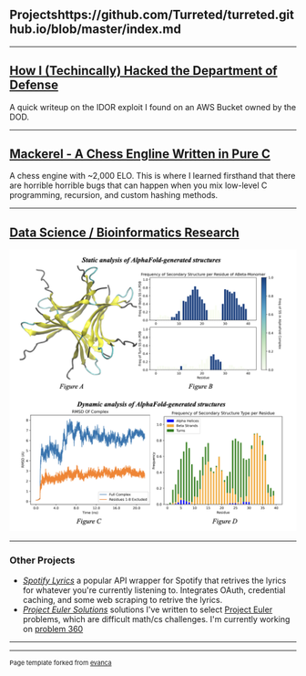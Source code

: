## Projectshttps://github.com/Turreted/turreted.github.io/blob/master/index.md

---

## [How I (Techincally) Hacked the Department of Defense](/content/dod.md)

A quick writeup on the IDOR exploit I found on an AWS Bucket owned by the DOD.

---
## [Mackerel - A Chess Engline Written in Pure C](https://github.com/Turreted/Mackerel)

A chess engine with ~2,000 ELO. This is where I learned firsthand that there are horrible horrible bugs that can happen when you mix low-level C programming, recursion, and custom hashing methods.

---
## [Data Science / Bioinformatics Research](/pdf/quad.pdf)
<a href="/pdf/quad.pdf"><img src="images/abeta.png"/></a>

---

### Other Projects
- *[Spotify Lyrics](https://github.com/Turreted/Spotify-Lyrics.git)* a popular API wrapper for Spotify that retrives the lyrics for whatever you're currently listening to. Integrates OAuth, credential caching, and some web scraping to retrive the lyrics. 
- *[Project Euler Solutions](https://github.com/Turreted/Project-Euler)* solutions I've written to select [Project Euler](https://projecteuler.net/) problems, which are difficult math/cs challenges. I'm currently working on [problem 360](https://projecteuler.net/problem=360)
---


---
<p style="font-size:11px">Page template forked from <a href="https://github.com/evanca/quick-portfolio">evanca</a></p>
<!-- Remove above link if you don't want to attibute -->
